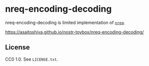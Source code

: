 # nreq-encoding-decoding

nreq-encoding-decoding is limited implementation of [`nreq`](https://github.com/nostr-protocol/nips/pull/882).

https://asaitoshiya.github.io/nostr-toybox/nreq-encoding-decoding/


## License

CC0 1.0. See `LICENSE.txt`.
